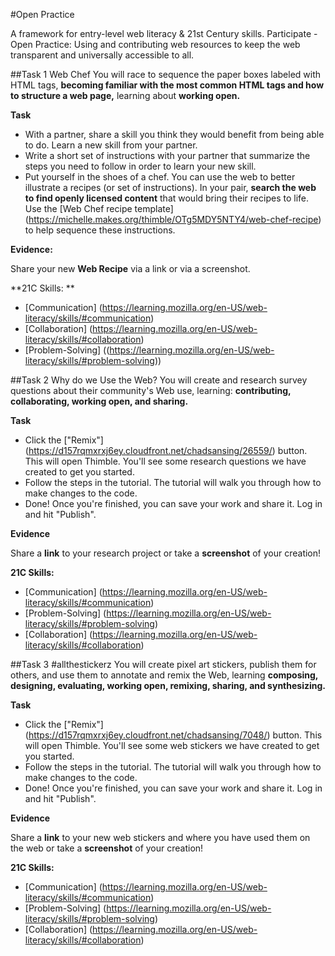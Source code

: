 #Open Practice

A framework for entry-level web literacy & 21st Century skills. Participate - Open Practice: Using and contributing web resources to keep the web transparent and universally accessible to all.

##Task 1 Web Chef
You will race to sequence the paper boxes labeled with HTML tags, **becoming familiar with the most common HTML tags and how to structure a web page,** learning about **working open.**

**Task**

* With a partner, share a skill you think they would benefit from being able to do. Learn a new skill from your partner.
* Write a short set of instructions with your partner that summarize the steps you need to follow in order to learn your new skill.
* Put yourself in the shoes of a chef. You can use the web to better illustrate a recipes (or set of instructions). In your pair, **search the web to find openly licensed content** that would bring their recipes to life. Use the [Web Chef recipe template] (https://michelle.makes.org/thimble/OTg5MDY5NTY4/web-chef-recipe) to help sequence these instructions.

**Evidence:**

Share your new **Web Recipe** via a link or via a screenshot. 

**21C Skills: **

* [Communication] (https://learning.mozilla.org/en-US/web-literacy/skills/#communication)
* [Collaboration] (https://learning.mozilla.org/en-US/web-literacy/skills/#collaboration)
* [Problem-Solving] ((https://learning.mozilla.org/en-US/web-literacy/skills/#problem-solving))

##Task 2 Why do we Use the Web?
You will create and research survey questions about their community's Web use, learning: **contributing, collaborating, working open, and sharing.**

**Task**
* Click the ["Remix"] (https://d157rqmxrxj6ey.cloudfront.net/chadsansing/26559/) button. This will open Thimble. You'll see some research questions we have created to get you started.
* Follow the steps in the tutorial. The tutorial will walk you through how to make changes to the code.
* Done! Once you're finished, you can save your work and share it. Log in and hit "Publish".

**Evidence**

Share a **link** to your research project or take a **screenshot** of your creation!

**21C Skills:**

* [Communication] (https://learning.mozilla.org/en-US/web-literacy/skills/#communication)
* [Problem-Solving] (https://learning.mozilla.org/en-US/web-literacy/skills/#problem-solving)
* [Collaboration] (https://learning.mozilla.org/en-US/web-literacy/skills/#collaboration)

##Task 3 #allthestickerz
You will create pixel art stickers, publish them for others, and use them to annotate and remix the Web, learning **composing, designing, evaluating, working open, remixing, sharing, and synthesizing.**

**Task**
* Click the ["Remix"] (https://d157rqmxrxj6ey.cloudfront.net/chadsansing/7048/) button. This will open Thimble. You'll see some web stickers we have created to get you started.
* Follow the steps in the tutorial. The tutorial will walk you through how to make changes to the code.
* Done! Once you're finished, you can save your work and share it. Log in and hit "Publish".

**Evidence**

Share a **link** to your new web stickers and where you have used them on the web or take a **screenshot** of your creation!

**21C Skills:**

* [Communication] (https://learning.mozilla.org/en-US/web-literacy/skills/#communication)
* [Problem-Solving] (https://learning.mozilla.org/en-US/web-literacy/skills/#problem-solving)
* [Collaboration] (https://learning.mozilla.org/en-US/web-literacy/skills/#collaboration)
